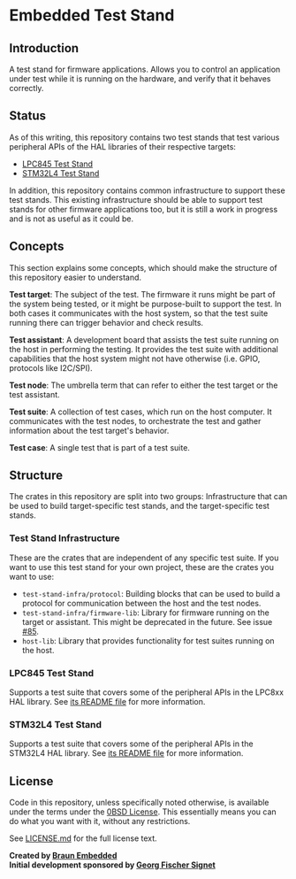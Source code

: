 # Embedded Test Stand

## Introduction

A test stand for firmware applications. Allows you to control an application under test while it is running on the hardware, and verify that it behaves correctly.


## Status

As of this writing, this repository contains two test stands that test various peripheral APIs of the HAL libraries of their respective targets:

- [LPC845 Test Stand]
- [STM32L4 Test Stand]

In addition, this repository contains common infrastructure to support these test stands. This existing infrastructure should be able to support test stands for other firmware applications too, but it is still a work in progress and is not as useful as it could be.


## Concepts

This section explains some concepts, which should make the structure of this repository easier to understand.

**Test target**: The subject of the test. The firmware it runs might be part of the system being tested, or it might be purpose-built to support the test. In both cases it communicates with the host system, so that the test suite running there can trigger behavior and check results.

**Test assistant**: A development board that assists the test suite running on the host in performing the testing. It provides the test suite with additional capabilities that the host system might not have otherwise (i.e. GPIO, protocols like I2C/SPI).

**Test node**: The umbrella term that can refer to either the test target or the test assistant.

**Test suite**: A collection of test cases, which run on the host computer. It communicates with the test nodes, to orchestrate the test and gather information about the test target's behavior.

**Test case**: A single test that is part of a test suite.


## Structure

The crates in this repository are split into two groups: Infrastructure that can be used to build target-specific test stands, and the target-specific test stands.

### Test Stand Infrastructure

These are the crates that are independent of any specific test suite. If you want to use this test stand for your own project, these are the crates you want to use:

- `test-stand-infra/protocol`: Building blocks that can be used to build a protocol for communication between the host and the test nodes.
- `test-stand-infra/firmware-lib`: Library for firmware running on the target or assistant. This might be deprecated in the future. See issue [#85](https://github.com/braun-embedded/lpc845-test-stand/issues/85).
- `host-lib`: Library that provides functionality for test suites running on the host.

### LPC845 Test Stand

Supports a test suite that covers some of the peripheral APIs in the LPC8xx HAL library. See [its README file](https://github.com/braun-embedded/embedded-test-stand/blob/master/lpc845-test-stand/README.md) for more information.

### STM32L4 Test Stand

Supports a test suite that covers some of the peripheral APIs in the STM32L4 HAL library. See [its README file](https://github.com/braun-embedded/embedded-test-stand/blob/master/stm32l4-test-stand/README.md) for more information.

## License

Code in this repository, unless specifically noted otherwise, is available under the terms under the [0BSD License]. This essentially means you can do what you want with it, without any restrictions.

See [LICENSE.md] for the full license text.

[0BSD License]: https://opensource.org/licenses/0BSD
[LICENSE.md]: LICENSE.md

**Created by [Braun Embedded](https://braun-embedded.com/)** <br />
**Initial development sponsored by [Georg Fischer Signet](http://www.gfsignet.com/)**

[LPC845 Test Stand]: https://github.com/braun-embedded/embedded-test-stand/blob/master/lpc845-test-stand
[STM32L4 Test Stand]: https://github.com/braun-embedded/embedded-test-stand/blob/master/stm32l4-test-stand
